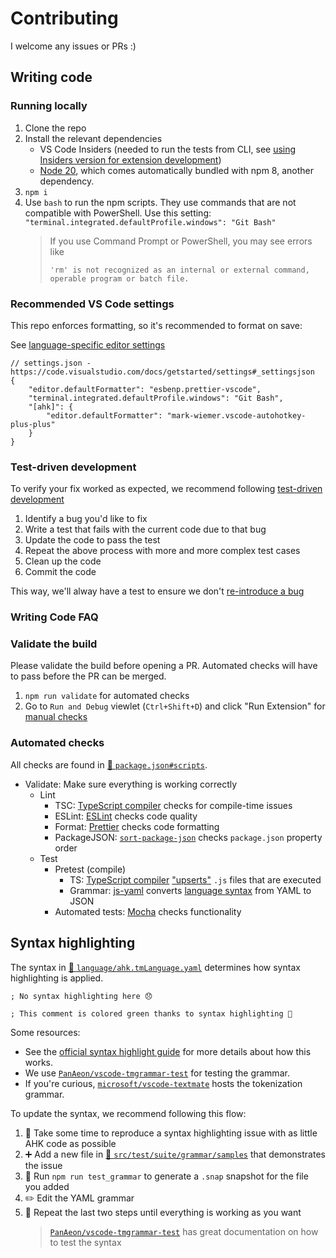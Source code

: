 # Contributing

I welcome any issues or PRs :)

## Writing code

### Running locally

1. Clone the repo
1. Install the relevant dependencies
    - VS Code Insiders (needed to run the tests from CLI, see [using Insiders version for extension development](https://code.visualstudio.com/api/working-with-extensions/testing-extension#using-insiders-version-for-extension-development))
    - [Node 20](https://nodejs.org/en/), which comes automatically bundled with npm 8, another dependency.
1. `npm i`
1. Use `bash` to run the npm scripts. They use commands that are not compatible with PowerShell. Use this setting: `"terminal.integrated.defaultProfile.windows": "Git Bash"`
    > If you use Command Prompt or PowerShell, you may see errors like
    >
    > ```
    > 'rm' is not recognized as an internal or external command, operable program or batch file.
    > ```

### Recommended VS Code settings

This repo enforces formatting, so it's recommended to format on save:

See [language-specific editor settings](https://code.visualstudio.com/docs/getstarted/settings#_languagespecific-editor-settings)

```jsonc
// settings.json - https://code.visualstudio.com/docs/getstarted/settings#_settingsjson
{
    "editor.defaultFormatter": "esbenp.prettier-vscode",
    "terminal.integrated.defaultProfile.windows": "Git Bash",
    "[ahk]": {
        "editor.defaultFormatter": "mark-wiemer.vscode-autohotkey-plus-plus"
    }
}
```

### Test-driven development

To verify your fix worked as expected, we recommend following [test-driven development](https://en.wikipedia.org/wiki/Test-driven_development)

1. Identify a bug you'd like to fix
1. Write a test that fails with the current code due to that bug
1. Update the code to pass the test
1. Repeat the above process with more and more complex test cases
1. Clean up the code
1. Commit the code

This way, we'll alway have a test to ensure we don't [re-introduce a bug](https://en.wikipedia.org/wiki/Software_regression)

### Writing Code FAQ

### Validate the build

Please validate the build before opening a PR. Automated checks will have to pass before the PR can be merged.

1. `npm run validate` for automated checks
1. Go to `Run and Debug` viewlet (`Ctrl+Shift+D`) and click "Run Extension" for [manual checks](demos/manualTests)

### Automated checks

All checks are found in [📄 `package.json#scripts`](https://github.com/mark-wiemer/vscode-autohotkey-plus-plus/blob/main/package.json).

-   Validate: Make sure everything is working correctly
    -   Lint
        -   TSC: [TypeScript compiler](https://code.visualstudio.com/docs/typescript/typescript-compiling) checks for compile-time issues
        -   ESLint: [ESLint](https://eslint.org/) checks code quality
        -   Format: [Prettier](https://prettier.io/) checks code formatting
        -   PackageJSON: [`sort-package-json`](https://www.npmjs.com/package/sort-package-json) checks `package.json` property order
    -   Test
        -   Pretest (compile)
            -   TS: [TypeScript compiler](https://code.visualstudio.com/docs/typescript/typescript-compiling) ["upserts"](https://www.wordnik.com/words/upsert) `.js` files that are executed
            -   Grammar: [js-yaml](https://www.npmjs.com/package/js-yaml) converts [language syntax](https://code.visualstudio.com/api/language-extensions/syntax-highlight-guide#:~:text=USING%20YAML%20TO%20WRITE%20A%20GRAMMAR) from YAML to JSON
        -   Automated tests: [Mocha](https://mochajs.org/) checks functionality

## Syntax highlighting

The syntax in [📄 `language/ahk.tmLanguage.yaml`](https://github.com/mark-wiemer/vscode-autohotkey-plus-plus/blob/main/language/ahk.tmLanguage.yaml) determines how syntax highlighting is applied.

```
; No syntax highlighting here 😞
```

```ahk
; This comment is colored green thanks to syntax highlighting 🌈
```

Some resources:

-   See the [official syntax highlight guide](https://code.visualstudio.com/api/language-extensions/syntax-highlight-guide) for more details about how this works.
-   We use [`PanAeon/vscode-tmgrammar-test`](https://github.com/PanAeon/vscode-tmgrammar-test) for testing the grammar.
-   If you're curious, [`microsoft/vscode-textmate`](https://github.com/microsoft/vscode-textmate) hosts the tokenization grammar.

To update the syntax, we recommend following this flow:

1. 🤔 Take some time to reproduce a syntax highlighting issue with as little AHK code as possible
1. ➕ Add a new file in [📁 `src/test/suite/grammar/samples`](https://github.com/mark-wiemer/vscode-autohotkey-plus-plus/tree/main/src/test/suite/grammar/samples) that demonstrates the issue
1. 🏃 Run `npm run test_grammar` to generate a `.snap` snapshot for the file you added
1. ✏️ Edit the YAML grammar
1. 🧪 Repeat the last two steps until everything is working as you want
    > [`PanAeon/vscode-tmgrammar-test`](https://github.com/PanAeon/vscode-tmgrammar-test#readme) has great documentation on how to test the syntax
